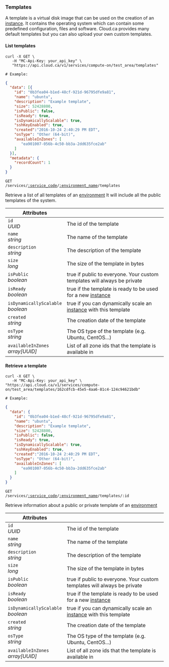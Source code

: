 ### Templates
A template is a virtual disk image that can be used on the creation of an [instance](#instances). It contains the operating system which can contain some predefined configuration, files and software. Cloud.ca provides many default templates but you can also upload your own custom templates.

#### List templates

```shell
curl -X GET \
   -H "MC-Api-Key: your_api_key" \
   "https://api.cloud.ca/v1/services/compute-on/test_area/templates"

# Example:
```
```json
{
  "data": [{
    "id": "0b3fea04-b1ed-48cf-921d-96795dfe9a81",
    "name": "ubuntu",
    "description": "Example template",
    "size": 52428800,
    "isPublic": false,
    "isReady": true,
    "isDynamicallyScalable": true,
    "sshKeyEnabled": true,
    "created":"2016-10-24 2:40:29 PM EDT",
    "osType": "Other (64-bit)",
    "availableInZones": [
       "ea901007-056b-4c50-bb3a-2dd635fce2ab"
    ]
  }],
  "metadata": {
    "recordCount": 1
  }
}
```

<code>GET /services/<a href="#service-connections">:service_code</a>/<a href="#environments">:environment_name</a>/templates</code>

Retrieve a list of all templates of an [environment](#environments) It will include all the public templates of the system.

Attributes | &nbsp;
---------- | -----
`id`<br/>*UUID* | The id of the template
`name`<br/>*string* | The name of the template
`description`<br/>*string* | The description of the template
`size`<br/>*long* | The size of the template in bytes
`isPublic`<br/>*boolean* | true if public to everyone. Your custom templates will always be private
`isReady`<br/>*boolean* | true if the template is ready to be used for a new [instance](#instances)
`isDynamicallyScalable`<br/>*boolean* | true if you can dynamically scale an [instance](#instances) with this template
`created`<br/>*string* | The creation date of the template
`osType`<br/>*string* | The OS type of the template (e.g. Ubuntu, CentOS...)
`availableInZones`<br/>*array[UUID]* | List of all zone ids that the template is available in

#### Retrieve a template

```shell
curl -X GET \
   -H "MC-Api-Key: your_api_key" \
"https://api.cloud.ca/v1/services/compute-on/test_area/templates/162cdfcb-45e5-4aa6-81c4-124c94621bdb"

# Example:
```
```json
{
  "data": {
    "id": "0b3fea04-b1ed-48cf-921d-96795dfe9a81",
    "name": "ubuntu",
    "description": "Example template",
    "size": 52428800,
    "isPublic": false,
    "isReady": true,
    "isDynamicallyScalable": true,
    "sshKeyEnabled": true,
    "created":"2016-10-24 2:40:29 PM EDT",
    "osType": "Other (64-bit)",
    "availableInZones": [
       "ea901007-056b-4c50-bb3a-2dd635fce2ab"
    ]
  }
}
```

<code>GET /services/<a href="#service-connections">:service_code</a>/<a href="#environments">:environment_name</a>/templates/:id</code>

Retrieve information about a public or private template of an [environment](#environments)

Attributes | &nbsp;
---------- | -----
`id`<br/>*UUID* | The id of the template
`name`<br/>*string* | The name of the template
`description`<br/>*string* | The description of the template
`size`<br/>*long* | The size of the template in bytes
`isPublic`<br/>*boolean* | true if public to everyone. Your custom templates will always be private
`isReady`<br/>*boolean* | true if the template is ready to be used for a new [instance](#instances)
`isDynamicallyScalable`<br/>*boolean* | true if you can dynamically scale an [instance](#instances) with this template
`created`<br/>*string* | The creation date of the template
`osType`<br/>*string* | The OS type of the template (e.g. Ubuntu, CentOS...)
`availableInZones`<br/>*array[UUID]* | List of all zone ids that the template is available in 
